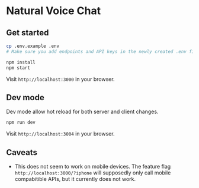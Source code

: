 # Natural Voice Chat

## Get started

```bash
cp .env.example .env
# Make sure you add endpoints and API keys in the newly created .env file.

npm install
npm start
```

Visit `http://localhost:3000` in your browser.

## Dev mode

Dev mode allow hot reload for both server and client changes.

```bash
npm run dev
```

Visit `http://localhost:3004` in your browser.

## Caveats

- This does not seem to work on mobile devices. The feature flag `http://localhost:3000/?iphone` will supposedly only call mobile compabitible APIs, but it currently does not work.
